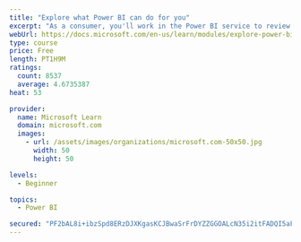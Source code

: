 ```yaml
---
title: "Explore what Power BI can do for you"
excerpt: "As a consumer, you'll work in the Power BI service to review and interact with content that has been shared with you. This module provides the foundational information that you need to work effectively in the Power BI service."
webUrl: https://docs.microsoft.com/en-us/learn/modules/explore-power-bi-service/
type: course
price: Free
length: PT1H9M
ratings:
  count: 8537
  average: 4.6735387
heat: 53

provider:
  name: Microsoft Learn
  domain: microsoft.com
  images:
    - url: /assets/images/organizations/microsoft.com-50x50.jpg
      width: 50
      height: 50

levels:
  - Beginner

topics:
  - Power BI

secured: "PF2bAL8i+ibzSpd8ERzDJXKgasKCJBwaSrFrDYZZGGOALcN35i2itFADQI5aFqMfc4h/Mr44Hci5aNz3T9oxRuegLc8I0HMAY2XsJo4UutR2Z+TwETvbcnc4EtP6968weAUy69FMBMZhcA7LkgXVp4pi8vCYEursZGYA6p04L2ZRo3vtQFCeeDQP8MHq6J5meurEmAMSEutyHUaDtsGRrCNKoEl114PUWjIUrBOcELb8F8x1WaObH52m0ZL9D67mlF3od4R/uuQEhTRHsYoIgubg95hCe/x7oSoOgXBylYZHEthuVFjfX5xQ9Yntm1SmIfsV24DfPNYkWEb6+jXq9Q4f2omVRqkFl0eWQUlRtyWgQTUlI+k7kcfHXL20u/bFLUQa1UmKiGHiqgC+HYasWuACUazgwxMMOT/icyhnLi8=;i1YAU7UViUGjWxPO/kHxzg=="
---
```


